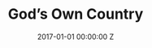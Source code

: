 ---
title: God’s Own Country
date: 2017-01-01 00:00:00 Z
medium: film
img:
director: Francis Lee
with: Josh O’Connor, Ian Hart, Gemma Jones 
imdb: http://www.imdb.com/title/tt5635086/
video:
layout: project
is-in-production: "true"
is-featured:
featured-image: 
---